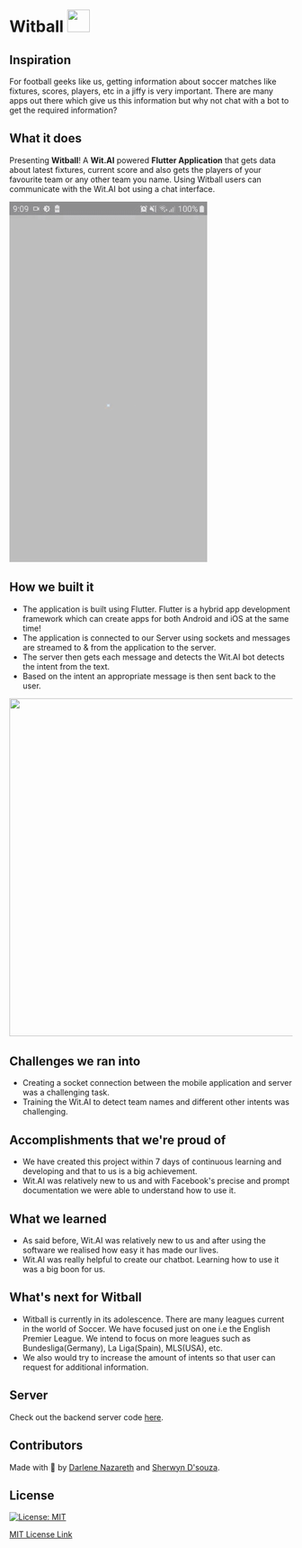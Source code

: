 # Witball <img src="https://www.premierleague.com/resources/prod/cd26ef0-2900/i/nike-ball-hub/balls/20.png" height="40px" width="40px"/>

## Inspiration
For football geeks like us, getting information about soccer matches like fixtures, scores, players, etc in a jiffy is very important. There are many apps out there which give us this information but why not chat with a bot to get the required information?

## What it does
Presenting <b>Witball</b>! A <b>Wit.AI</b> powered <b>Flutter Application</b> that gets data about latest fixtures, current score and also gets the players of your favourite team or any other team you name. Using Witball users can communicate with the Wit.AI bot using a chat interface.

![](demo.gif)

## How we built it
<ul><li>The application is built using Flutter. Flutter is a hybrid app development framework which can create apps for both Android and iOS at the same time!</li><li> The application is connected to our Server using sockets and messages are streamed to & from the application to the server. </li><li>The server then gets each message and detects the Wit.AI bot detects the intent from the text.</li><li> Based on the intent an appropriate message is then sent back to the user.</li></ul>

<img src="https://i.ibb.co/rxwcJ9k/flow-diagram.png" height="600px" width="800px"/>

## Challenges we ran into
<ul><li>Creating a socket connection between the mobile application and server was a challenging task.</li>
<li>
Training the Wit.AI to detect team names and different other intents was challenging.</li></ul>

## Accomplishments that we're proud of
<ul><li>We have created this project within 7 days of continuous learning and developing and that to us is a big achievement. </li><li>Wit.AI was relatively new to us and with Facebook's precise and prompt documentation we were able to understand how to use it.</li></ul>

## What we learned
<ul>
<li>As said before, Wit.AI was relatively new to us and after using the software we realised how easy it has made our lives.</li>
<li> Wit.AI was really helpful to create our chatbot. Learning how to use it was a big boon for us.</li>
</ul>

## What's next for Witball
<ul>
<li>Witball is currently in its adolescence. There are many leagues current in the world of Soccer. We have focused just on one i.e the English Premier League. We intend to focus on more leagues such as Bundesliga(Germany), La Liga(Spain), MLS(USA), etc.</li><li> We also would try to increase the amount of intents so that user can request for additional information.</li></ul>

## Server
Check out the backend server code <a href="https://github.com/sherwyn11/Witball-Server">here</a>.

## Contributors

Made with 💙 by <a href="https://github.com/Darlene-Naz">Darlene Nazareth</a> and <a href="https://github.com/sherwyn11">Sherwyn D'souza</a></b>.

## License

[![License: MIT](https://img.shields.io/badge/License-MIT-yellow.svg)](https://opensource.org/licenses/MIT)

[MIT License Link](https://github.com/Darlene-Naz/Witball/blob/master/LICENSE)
